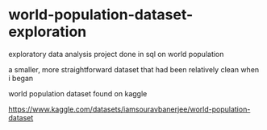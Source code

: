 # world-population-dataset-exploration

exploratory data analysis project done in sql on world population

a smaller, more straightforward dataset that had been relatively clean when i began

world population dataset found on kaggle

https://www.kaggle.com/datasets/iamsouravbanerjee/world-population-dataset
